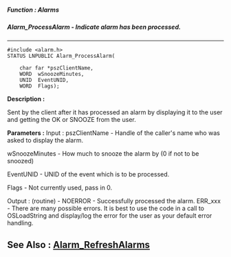 ##### Function : Alarms
##### Alarm_ProcessAlarm - Indicate alarm has been processed.
---
```
#include <alarm.h>
STATUS LNPUBLIC Alarm_ProcessAlarm(

	char far *pszClientName,
	WORD  wSnoozeMinutes,
	UNID  EventUNID,
	WORD  Flags);
```
**Description :**

Sent by the client after it has processed an alarm by displaying it to the user 
and getting the OK or SNOOZE from the user.

**Parameters :**
Input :
pszClientName  -  Handle of the caller's name who was asked to display the alarm.

wSnoozeMinutes  -  How much to snooze the alarm by (0 if not to be snoozed)

EventUNID  -  UNID of the event which is to be processed.

Flags  -  Not currently used, pass in 0.

Output :
(routine)  -  NOERROR - Successfully processed the alarm.
ERR_xxx - There are many possible errors. It is best to use the code in a call to OSLoadString and display/log the error for the user as your default error handling.



**See Also :**
[Alarm_RefreshAlarms](/reference/Func/Alarm_RefreshAlarms)
---
